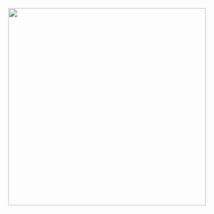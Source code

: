 
<img src="https://media2.giphy.com/media/dsjDXRhlxiHba/giphy.gif?cid=ecf05e478trp49wwr7nmnjdmff9umahw5m5z72udepq1nzm9&rid=giphy.gif&ct=g" align="center" height="400" width="400" >

